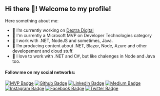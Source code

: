 ## Hi there 👋! Welcome to my profile!

Here something about me:

- 🔭 I’m currently working on [Dextra Digital](www.dextra.com.br)
- 🚀 I'm currently a Microsoft MVP on Developer Technologies category
- 🌱 I work with .NET, NodeJS and sometimes, Java.
- 🚀 I’m producing content about .NET, Blazor, Node, Azure and other developement and cloud stuff.
- 💜 I love to work with .NET and C#, but like chalenges in Node and Java too.


#### Follow me on my social networks:
[![MVP Badge](https://img.shields.io/badge/-Microsoft-blue?style=flat-square&logo=Microsoft&logoColor=white&link=https://mvp.microsoft.com/en-us/PublicProfile/5003504)](https://mvp.microsoft.com/en-us/PublicProfile/5003504)
[![Github Badge](https://img.shields.io/badge/-Github-000?style=flat-square&logo=Github&logoColor=white&link=https://github.com/gustavobigardi)](https://github.com/gustavobigardi)
[![Linkedin Badge](https://img.shields.io/badge/-LinkedIn-blue?style=flat-square&logo=Linkedin&logoColor=white&link=https://www.linkedin.com/in/gbbigardi/)](https://www.linkedin.com/in/gbbigardi/)
[![Medium Badge](https://img.shields.io/badge/-Medium-000000?style=flat-square&labelColor=000000&logo=medium&logoColor=white&link=https://medium.com/@gbbigardi)](https://medium.com/@gbbigardi)
[![Instagram Badge](https://img.shields.io/badge/-Instagram-C13584?style=flat-square&labelColor=C13584&logo=instagram&logoColor=white&link=https://www.instagram.com/gbbigardi/)](https://www.instagram.com/gbbigardi/)
[![Facebook Badge](https://img.shields.io/badge/-Facebook-blue?style=flat-square&labelColor=blue&logo=facebook&logoColor=white&link=https://www.facebook.com/gustavo.bellinibigardi.1/)](https://www.facebook.com/gustavo.bellinibigardi.1/)
[![Twitter Badge](https://img.shields.io/badge/-Twitter-blue?style=flat-square&labelColor=blue&logo=twitter&logoColor=white&link=https://twitter.com/gustavobigardi)](https://twitter.com/gustavobigardi)
